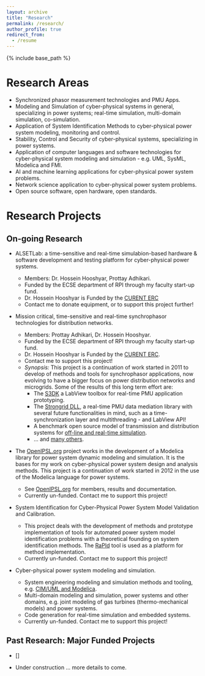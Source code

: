 ```yaml
---
layout: archive
title: "Research"
permalink: /research/
author_profile: true
redirect_from:
  - /resume
---
```

{% include base_path %}

# Research Areas
* Synchronized phasor measurement technologies and PMU Apps.
* Modeling and Simulation of cyber-physical systems in general, specializing in power systems; real-time simulation, multi-domain simulation, co-simulation.
* Application of System Identification Methods to cyber-physical power system modeling, monitoring and control.
* Stability, Control and Security of cyber-physical systems, specializing in power systems.
* Application of computer languages and software technologies for cyber-physical system modeling and simulation - e.g. UML, SysML, Modelica and FMI.
* AI and machine learning applications for cyber-physical power system problems.
* Network science application to cyber-physical power system problems.
* Open source software, open hardware, open standards.

# Research Projects
## On-going Research  

- ALSETLab: a time-sensitive and real-time simulabion-based hardware & software development and testing platform for cyber-physical power systems.
    - Members: Dr. Hossein Hooshyar, Prottay Adhikari.
    - Funded by the ECSE department of RPI through my faculty start-up fund.
    - Dr. Hossein Hooshyar is Funded by the [CURENT ERC](http://curent.utk.edu/)
    - Contact me to donate equipment, or to support this project further!


- Mission critical, time-sensitive and real-time synchrophasor technologies for distribution networks.
  - Members: Prottay Adhikari, Dr. Hossein Hooshyar.
  - Funded by the ECSE department of RPI through my faculty start-up fund.
  - Dr. Hossein Hooshyar is Funded by the [CURENT ERC](http://curent.utk.edu/).
  - Contact me to support this project!
  - *Synopsis:* This project is a continuation of work started in 2011 to develop of methods and tools for synchrophasor applications, now evolving to have a bigger focus on power distribution networks and microgrids. Some of the results of this long term effort are:
     - The [S3DK](https://github.com/ALSETLab/S3DK-STRONGgrid) a LabView toolbox for real-time PMU application prototyping.
     - The [Strongrid DLL](https://github.com/ALSETLab/S3DK-STRONGgrid), a real-time PMU data mediation library with several future functionalities in mind, such as a time-synchronization layer and multithreading - and LabView API!
     - A benchmark open source model of transmission and distribution systems for [off-line and real-time simulation](https://github.com/ALSETLab/ADN-RT-EMTP-Model).
     - ... and [many others](https://github.com/ALSETLab).


- The [OpenIPSL.org](http://openipsl.org) project works in the development of a Modelica library for power system dynamic modeling and simulation. It is the bases for my work on cyber-physical power system design and analysis methods. This project is a continuation of work started in 2012 in the use of the Modelica language for power systems.
  - See [OpenIPSL.org](http://openipsl.org) for members, results and documentation.
  - Currently un-funded. Contact me to support this project!


- System Identification for Cyber-Physical Power System Model Validation and Calibration.
  - This project deals with the development of methods and prototype implementation of tools for automated power system model identification problems with a theoretical founding on system identification methods. The [RaPId](https://github.com/alSETLab/rapid) tool is used as a platform for method implementation.
  - Currently un-funded. Contact me to support this project!


- Cyber-physical power system modeling and simulation.
  - System engineering modeling and simulation methods and tooling, e.g. [CIM/UML and Modelica](http://ieeexplore.ieee.org/document/8231176/).
  - Multi-domain modeling and simulation, power systems and other domains, e.g. joint modeling of gas turbines (thermo-mechanical models) and power systems.
  - Code generation for real-time simulation and embedded systems.
  - Currently un-funded. Contact me to support this project!  

## Past Research: Major Funded Projects
- []


* Under construction ... more details to come.
